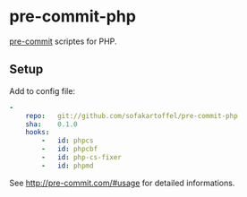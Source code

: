 # pre-commit-php
[pre-commit](http://pre-commit.com/) scriptes for PHP.
## Setup
Add to config file:
```yaml
-
    repo:   git://github.com/sofakartoffel/pre-commit-php
    sha:    0.1.0
    hooks:
        -   id: phpcs
        -   id: phpcbf
        -   id: php-cs-fixer
        -   id: phpmd
```
See http://pre-commit.com/#usage for detailed informations.
